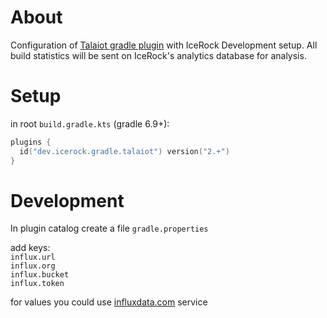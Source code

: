 # About
Configuration of [Talaiot gradle plugin](https://github.com/cdsap/Talaiot/) with IceRock Development setup. 
All build statistics will be sent on IceRock's analytics database for analysis.

# Setup
in root `build.gradle.kts` (gradle 6.9+):
```kotlin
plugins {
  id("dev.icerock.gradle.talaiot") version("2.+")
}
```
# Development
In plugin catalog create a file `gradle.properties`  

add keys:  
`influx.url`  
`influx.org`  
`influx.bucket`  
`influx.token`  

for values you could use [influxdata.com](https://www.influxdata.com/) service
